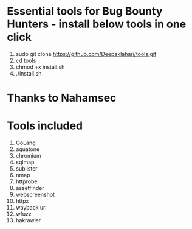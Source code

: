 # Essential tools for Bug Bounty Hunters - install below tools in one click
 
1. sudo git clone https://github.com/Deepaklahari/tools.git
2. cd tools
3. chmod +x install.sh
4. ./install.sh

# Thanks to Nahamsec

# Tools included # 
1. GoLang
2. aquatone
3. chromium
4. sqlmap
5. sublister
6. nmap
7. httprobe
8. assetfinder
9. webscreenshot
10. httpx
11. wayback url
12. wfuzz
13. hakrawler
